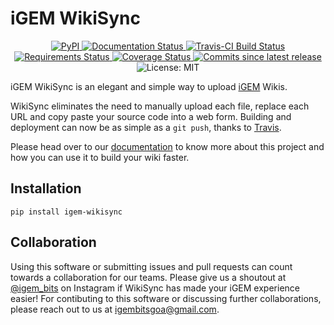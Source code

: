 iGEM WikiSync
=============

<!-- Badges Start -->

<p align='center'>
    <a href="https://https://pypi.org/project/igem-wikisync/">
        <img alt="PyPI" src="https://img.shields.io/pypi/v/igem-wikisync?style=for-the-badge">
    </a> 
    <a href="https://readthedocs.org/projects/igem-wikisync">
        <img src="https://img.shields.io/readthedocs/igem-wikisync?logo=Read%20The%20Docs&style=for-the-badge" alt="Documentation Status">
    </a> 
    <a href="https://travis-ci.com/igembitsgoa/igem-wikisync">
        <img src="https://img.shields.io/travis/com/igembitsgoa/igem-wikisync?logo=travis&style=for-the-badge" alt="Travis-CI Build Status">
    </a>
    <a href="https://requires.io/github/igembitsgoa/igem-wikisync/requirements/?branch=master">
        <img src="https://img.shields.io/requires/github/igembitsgoa/igem-wikisync?style=for-the-badge" alt="Requirements Status">
    </a>
    <a href="https://coveralls.io/r/igembitsgoa/igem-wikisync">
        <img src="https://img.shields.io/coveralls/github/igembitsgoa/igem-wikisync?logo=coveralls&style=for-the-badge" alt="Coverage Status">
    </a>
    <a href="https://github.com/igembitsgoa/igem-wikisync/">
        <img src="https://img.shields.io/github/commits-since/igembitsgoa/igem-wikisync/v0.0.12?logo=github&style=for-the-badge" alt="Commits since latest release">
    </a>
    <img src="https://img.shields.io/pypi/l/igem-wikisync?style=for-the-badge" alt="License: MIT">
</p>

<!-- Badges End -->

iGEM WikiSync is an elegant and simple way to upload [iGEM](https://igem.org) Wikis.

WikiSync eliminates the need to manually upload each file, replace each URL and copy paste your source code into a web form. Building and deployment can now be as simple as a `git push`, thanks to [Travis](https://travis-ci.com).

Please head over to our [documentation](https://igem-wikisync.readthedocs.io) to know more about this project and how you can use it to build your wiki faster.

Installation
------------

    pip install igem-wikisync

Collaboration
-------------
Using this software or submitting issues and pull requests can count towards a collaboration for our teams. Please give us a shoutout at [@igem_bits](https://www.instagram.com/igem_bits/) on Instagram if WikiSync has made your iGEM experience easier! For contibuting to this software or discussing further collaborations, please reach out to us at igembitsgoa@gmail.com.